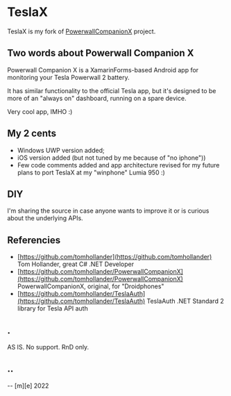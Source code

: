 # TeslaX 

TeslaX is my fork of [PowerwallCompanionX](https://github.com/tomhollander/PowerwallCompanionX) project.

## Two words about Powerwall Companion X

Powerwall Companion X is a XamarinForms-based Android app for monitoring your Tesla Powerwall 2 battery. 

It has similar functionality to the official Tesla app, but it's designed to be 
more of an "always on" dashboard, running on a spare device. 

Very cool app, IMHO :)

## My 2 cents

- Windows UWP version added;
- iOS version added (but not tuned by me because of "no iphone"))
- Few code comments added and app architecture revised for my future plans to port TeslaX at my "winphone" Lumia 950 :)

## DIY

I'm sharing the source in case anyone wants to improve it or is curious about the underlying APIs.

## Referencies

- [https://github.com/tomhollander](https://github.com/tomhollander) Tom Hollander, great C# .NET Developer
- [https://github.com/tomhollander/PowerwallCompanionX](https://github.com/tomhollander/PowerwallCompanionX) PowerwallCompanionX, original, for "Droidphones"
- [https://github.com/tomhollander/TeslaAuth](https://github.com/tomhollander/TeslaAuth) TeslaAuth .NET Standard 2 library for Tesla API auth

## .
AS IS. No support. RnD only.

## ..
-- [m][e] 2022
